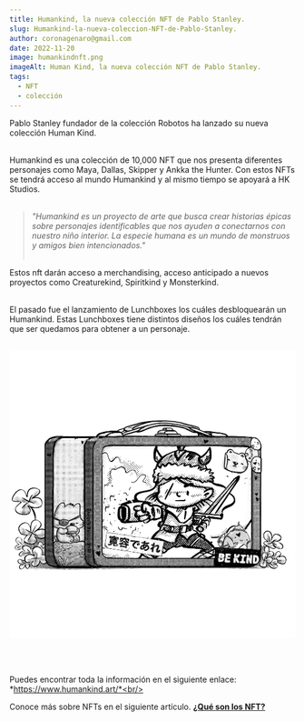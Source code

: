 ```yaml
---
title: Humankind, la nueva colección NFT de Pablo Stanley.
slug: Humankind-la-nueva-coleccion-NFT-de-Pablo-Stanley.
author: coronagenaro@gmail.com
date: 2022-11-20
image: humankindnft.png
imageAlt: Human Kind, la nueva colección NFT de Pablo Stanley.
tags:
  - NFT
  - colección
---
```

Pablo Stanley fundador de la colección Robotos ha lanzado su nueva colección Human Kind.<br/><br/>

H﻿umankind es una colección de 10,000 NFT que nos presenta diferentes personajes como Maya, Dallas, Skipper y Ankka the Hunter. Con estos NFTs se tendrá acceso al mundo Humankind y al mismo tiempo se apoyará a HK Studios.<br/><br/>

> *"Humankind es un proyecto de arte que busca crear historias épicas sobre personajes identificables que nos ayuden a conectarnos con nuestro niño interior. La especie humana es un mundo de monstruos y amigos bien intencionados."*<br/><br/>

E﻿stos nft darán acceso a merchandising, acceso anticipado a nuevos proyectos como Creaturekind, Spiritkind y Monsterkind.<br/><br/>

E﻿l pasado fue el lanzamiento de Lunchboxes los cuáles desbloquearán un Humankind. Estas Lunchboxes tiene distintos diseños los cuáles tendrán que ser quedamos para obtener a un personaje.<br/><br/>

![NFT HumanKind](humankindpropio.png "Human Kind, la nueva colección NFT de Pablo Stanley.")

<br/><br/>

P﻿uedes encontrar toda la información en el siguiente enlace: *https://www.humankind.art/*<br/><br/>

C﻿onoce más sobre NFTs en el siguiente artículo. **[¿Qué son los NFT?](https://www.oasisfinanciero.mx/blog/2022-06-18/qu%C3%A9-son-los-nft-y-su-valor-en-el-arte-y-videojuegos/)**